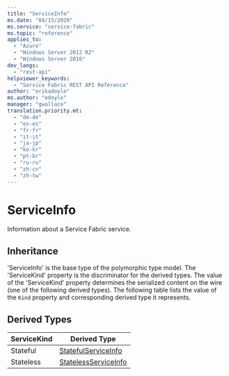 ```yaml
---
title: "ServiceInfo"
ms.date: "04/15/2020"
ms.service: "service-fabric"
ms.topic: "reference"
applies_to: 
  - "Azure"
  - "Windows Server 2012 R2"
  - "Windows Server 2016"
dev_langs: 
  - "rest-api"
helpviewer_keywords: 
  - "Service Fabric REST API Reference"
author: "erikadoyle"
ms.author: "edoyle"
manager: "gwallace"
translation.priority.mt: 
  - "de-de"
  - "es-es"
  - "fr-fr"
  - "it-it"
  - "ja-jp"
  - "ko-kr"
  - "pt-br"
  - "ru-ru"
  - "zh-cn"
  - "zh-tw"
---
```

# ServiceInfo

Information about a Service Fabric service.
## Inheritance

'ServiceInfo' is the base type of the polymorphic type model. The 'ServiceKind' property is the discriminator for the derived types. 
The value of the 'ServiceKind' property determines the serialized content on the wire (one of the following derived types). 
The following table lists the value of the `Kind` property and corresponding derived type it represents.
## Derived Types

| ServiceKind | Derived Type |
| --- | --- | 
| Stateful | [StatefulServiceInfo](sfclient-v71-model-statefulserviceinfo.md) |
| Stateless | [StatelessServiceInfo](sfclient-v71-model-statelessserviceinfo.md) |

